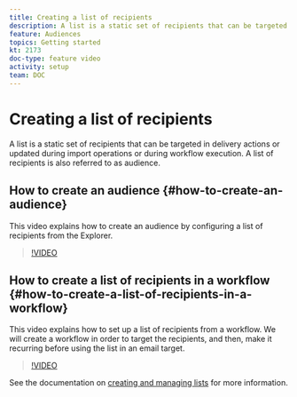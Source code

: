 ```yaml
---
title: Creating a list of recipients
description: A list is a static set of recipients that can be targeted in delivery actions or updated during import operations or during workflow execution. A list of recipients is also referred to as audience.
feature: Audiences
topics: Getting started
kt: 2173
doc-type: feature video
activity: setup
team: DOC
---
```


# Creating a list of recipients

A list is a static set of recipients that can be targeted in delivery actions or updated during import operations or during workflow execution. A list of recipients is also referred to as audience.

## How to create an audience  {#how-to-create-an-audience}

This video explains how to create an audience by configuring a list of recipients from the Explorer.

>[!VIDEO](https://video.tv.adobe.com/v/25602/quality=12)

## How to create a list of recipients in a workflow {#how-to-create-a-list-of-recipients-in-a-workflow}

This video explains how to set up a list of recipients from a workflow. We will create a workflow in order to target the recipients, and then, make it recurring before using the list in an email target.

>[!VIDEO](https://video.tv.adobe.com/v/25603?quality=12)

See the documentation on [creating and managing lists](https://docs.campaign.adobe.com/doc/AC/en/PTF_Profile_management_Creating_and_managing_lists.html) for more information.
